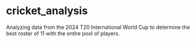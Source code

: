 # cricket_analysis
Analyzing data from the 2024 T20 International World Cup to determine the best roster of 11 with the entire pool of players.
